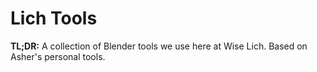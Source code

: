 # Lich Tools

**TL;DR:** A collection of Blender tools we use here at Wise Lich. Based on Asher's personal tools.

